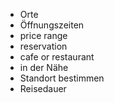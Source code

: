 * Orte
* Öffnungszeiten
* price range
* reservation
* cafe or restaurant
* in der Nähe
* Standort bestimmen
* Reisedauer
